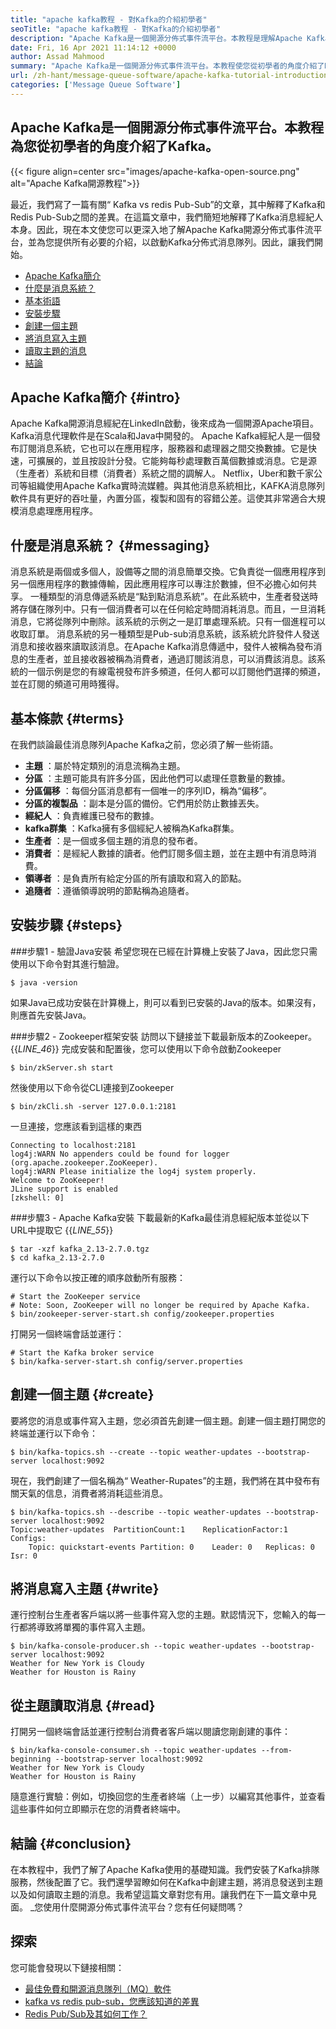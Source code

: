 ```yaml
---
title: "apache kafka教程 - 對Kafka的介紹初學者" 
seoTitle: "apache kafka教程 - 對Kafka的介紹初學者" 
description: "Apache Kafka是一個開源分佈式事件流平台。本教程是理解Apache Kafka接地的初學者指南。" 
date: Fri, 16 Apr 2021 11:14:12 +0000
author: Assad Mahmood
summary: "Apache Kafka是一個開源分佈式事件流平台。本教程使您從初學者的角度介紹了Kafka。" 
url: /zh-hant/message-queue-software/apache-kafka-tutorial-introduction-to-kafka-for-beginners/
categories: ['Message Queue Software']
---
```


## Apache Kafka是一個開源分佈式事件流平台。本教程為您從初學者的角度介紹了Kafka。

{{< figure align=center src="images/apache-kafka-open-source.png" alt="Apache Kafka開源教程">}}

最近，我們寫了一篇有關“ Kafka vs redis Pub-Sub”的文章，其中解釋了Kafka和Redis Pub-Sub之間的差異。在這篇文章中，我們簡短地解釋了Kafka消息經紀人本身。因此，現在本文使您可以更深入地了解Apache Kafka開源分佈式事件流平台，並為您提供所有必要的介紹，以啟動Kafka分佈式消息隊列。因此，讓我們開始。
  * [Apache Kafka簡介][1]
  * [什麼是消息系統？][2]
  * [基本術語][3]
  * [安裝步驟][4]
  * [創建一個主題][5]
  * [將消息寫入主題][6]
  * [讀取主題的消息][7]
  * [結論][8]

## Apache Kafka簡介 {#intro}

Apache Kafka開源消息經紀在LinkedIn啟動，後來成為一個開源Apache項目。 Kafka消息代理軟件是在Scala和Java中開發的。 Apache Kafka經紀人是一個發布訂閱消息系統，它也可以在應用程序，服務器和處理器之間交換數據。它是快速，可擴展的，並且按設計分發。它能夠每秒處理數百萬個數據或消息。它是源（生產者）系統和目標（消費者）系統之間的調解人。 Netflix，Uber和數千家公司等組織使用Apache Kafka實時流媒體。與其他消息系統相比，KAFKA消息隊列軟件具有更好的吞吐量，內置分區，複製和固有的容錯公差。這使其非常適合大規模消息處理應用程序。

## 什麼是消息系統？ {#messaging}

消息系統是兩個或多個人，設備等之間的消息簡單交換。它負責從一個應用程序到另一個應用程序的數據傳輸，因此應用程序可以專注於數據，但不必擔心如何共享。
一種類型的消息傳遞系統是“點到點消息系統”。在此系統中，生產者發送時將存儲在隊列中。只有一個消費者可以在任何給定時間消耗消息。而且，一旦消耗消息，它將從隊列中刪除。該系統的示例之一是訂單處理系統。只有一個進程可以收取訂單。
消息系統的另一種類型是Pub-sub消息系統，該系統允許發件人發送消息和接收器來讀取該消息。在Apache Kafka消息傳遞中，發件人被稱為發布消息的生產者，並且接收器被稱為消費者，通過訂閱該消息，可以消費該消息。該系統的一個示例是您的有線電視發布許多頻道，任何人都可以訂閱他們選擇的頻道，並在訂閱的頻道可用時獲得。

## 基本條款 {#terms}

在我們談論最佳消息隊列Apache Kafka之前，您必須了解一些術語。
* **主題** ：屬於特定類別的消息流稱為主題。
* **分區** ：主題可能具有許多分區，因此他們可以處理任意數量的數據。
* **分區偏移** ：每個分區消息都有一個唯一的序列ID，稱為“偏移”。
* **分區的複製品** ：副本是分區的備份。它們用於防止數據丟失。
* **經紀人** ：負責維護已發布的數據。
* **kafka群集** ：Kafka擁有多個經紀人被稱為Kafka群集。
* **生產者** ：是一個或多個主題的消息的發布者。
* **消費者** ：是經紀人數據的讀者。他們訂閱多個主題，並在主題中有消息時消費。
* **領導者** ：是負責所有給定分區的所有讀取和寫入的節點。
* **追隨者** ：遵循領導說明的節點稱為追隨者。

## 安裝步驟 {#steps}


###步驟1  - 驗證Java安裝
希望您現在已經在計算機上安裝了Java，因此您只需使用以下命令對其進行驗證。
```
$ java -version
```
如果Java已成功安裝在計算機上，則可以看到已安裝的Java的版本。如果沒有，則應首先安裝Java。

###步驟2  -  Zookeeper框架安裝
訪問以下鏈接並下載最新版本的Zookeeper。
{{_LINE_46_}}
完成安裝和配置後，您可以使用以下命令啟動Zookeeper
```
$ bin/zkServer.sh start
```
然後使用以下命令從CLI連接到Zookeeper
```
$ bin/zkCli.sh -server 127.0.0.1:2181
```
一旦連接，您應該看到這樣的東西
```
Connecting to localhost:2181
log4j:WARN No appenders could be found for logger (org.apache.zookeeper.ZooKeeper).
log4j:WARN Please initialize the log4j system properly.
Welcome to ZooKeeper!
JLine support is enabled
[zkshell: 0]
```

###步驟3  -  Apache Kafka安裝
下載最新的Kafka最佳消息經紀版本並從以下URL中提取它
{{_LINE_55_}}
```
$ tar -xzf kafka_2.13-2.7.0.tgz
$ cd kafka_2.13-2.7.0
```
運行以下命令以按正確的順序啟動所有服務：
```
# Start the ZooKeeper service
# Note: Soon, ZooKeeper will no longer be required by Apache Kafka.
$ bin/zookeeper-server-start.sh config/zookeeper.properties
```
打開另一個終端會話並運行：
```
# Start the Kafka broker service
$ bin/kafka-server-start.sh config/server.properties
```

## 創建一個主題 {#create}

要將您的消息或事件寫入主題，您必須首先創建一個主題。創建一個主題打開您的終端並運行以下命令：
```
$ bin/kafka-topics.sh --create --topic weather-updates --bootstrap-server localhost:9092
```
現在，我們創建了一個名稱為“ Weather-Rupates”的主題，我們將在其中發布有關天氣的信息，消費者將消耗這些消息。
```
$ bin/kafka-topics.sh --describe --topic weather-updates --bootstrap-server localhost:9092
Topic:weather-updates  PartitionCount:1    ReplicationFactor:1 Configs:
    Topic: quickstart-events Partition: 0    Leader: 0   Replicas: 0 Isr: 0

```

## 將消息寫入主題 {#write}

運行控制台生產者客戶端以將一些事件寫入您的主題。默認情況下，您輸入的每一行都將導致將單獨的事件寫入主題。
```
$ bin/kafka-console-producer.sh --topic weather-updates --bootstrap-server localhost:9092
Weather for New York is Cloudy
Weather for Houston is Rainy
```

## 從主題讀取消息 {#read}

打開另一個終端會話並運行控制台消費者客戶端以閱讀您剛創建的事件：
```
$ bin/kafka-console-consumer.sh --topic weather-updates --from-beginning --bootstrap-server localhost:9092
Weather for New York is Cloudy
Weather for Houston is Rainy
```
隨意進行實驗：例如，切換回您的生產者終端（上一步）以編寫其他事件，並查看這些事件如何立即顯示在您的消費者終端中。

## 結論 {#conclusion}

在本教程中，我們了解了Apache Kafka使用的基礎知識。我們安裝了Kafka排隊服務，然後配置了它。我們還學習瞭如何在Kafka中創建主題，將消息發送到主題以及如何讀取主題的消息。我希望這篇文章對您有用。讓我們在下一篇文章中見面。
_您使用什麼開源分佈式事件流平台？您有任何疑問嗎？

## 探索
您可能會發現以下鏈接相關：
  * [最佳免費和開源消息隊列（MQ）軟件][10]
  * [kafka vs redis pub-sub，您應該知道的差異][11]
  * [Redis Pub/Sub及其如何工作？][12]



[1]: #intro
[2]: #messaging
[3]: #terms
[4]: #steps
[5]: #create
[6]: #write
[7]: #read
[8]: #conclusion
[9]: mailto:yasir.saeed@aspose.com
[10]: https://products.containerize.com/message-queue-software/
[11]: https://blog.containerize.com/database-management-software/kafka-vs-redis-pub-sub-differences-which-you-should-know/
[12]: https://blog.containerize.com/database-management-software/introduction-to-redis-pubsub-and-how-does-it-work/
